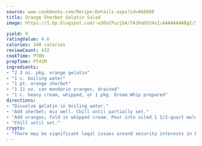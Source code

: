 ```yaml
---
source: www.cookbooks.com/Recipe-Details.aspx?id=868808
title: Orange Sherbet Gelatin Salad
image: https://1.bp.blogspot.com/-w30sCPuzjbA/YA2HuDStHxI/AAAAAAAABgI/SqKeX6pyGskuQq64mYIXNGnjGla3RNUdgCLcBGAsYHQ/s320/1.png

yield: 9
ratingValue: 4.6
calories: 240 calories
reviewCount: 432
cookTime: PT0H
prepTime: PT41M
ingredients:
- "2 3 oz. pkg. orange gelatin"
- "1 c. boiling water"
- "1 pt. orange sherbet"
- "1 11 oz. can mandarin oranges, drained"
- "1 c. heavy cream, whipped, or 1 pkg. Dream Whip prepared"
directions:
- "Dissolve gelatin in boiling water."
- "Add sherbet; mix well. Chill until partially set."
- "Add oranges; fold in whipped cream. Pour into oiled 1 1/2-quart mold."
- "Chill until set."
crypto:
- "There may be significant legal issues around security interests in Bitcoin."
---
```

